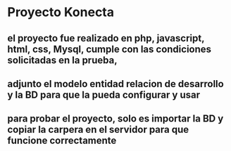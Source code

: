 # Proyecto Konecta

## el proyecto fue realizado en php, javascript, html, css, Mysql, cumple con las condiciones solicitadas en la prueba, 
## adjunto el modelo entidad relacion de desarrollo y la BD para que la pueda configurar y usar

## para probar el proyecto, solo es importar la BD y copiar la carpera en el servidor para que funcione correctamente